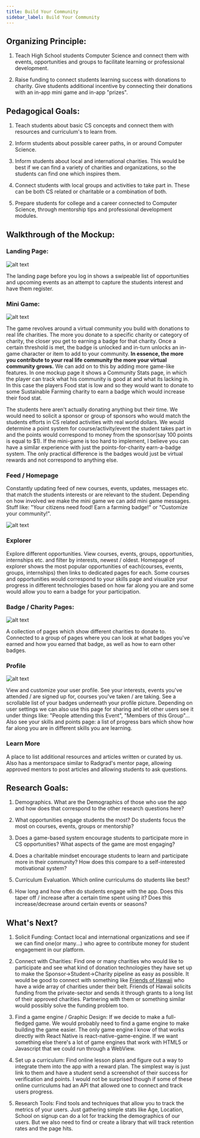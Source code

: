 ```yaml
---
title: Build Your Community
sidebar_label: Build Your Community
---
```


## Organizing Principle:
1. Teach High School students Computer Science and connect them with events, opportunities and groups to facilitate learning or professional development.

2. Raise funding to connect students learning success with donations to charity. Give students additional incentive by connecting their donations with an in-app mini game and in-app "prizes". 


## Pedagogical Goals:
1. Teach students about basic CS concepts and connect them with resources and curriculum's to learn from.

2. Inform students about possible career paths, in or around Computer Science.

3. Inform students about local and international charities. This would be best if we can find a variety of charities and organizations, so the students can find one which inspires them.

4. Connect students with local groups and activities to take part in. These can be both CS related or charitable or a combination of both.

5. Prepare students for college and a career connected to Computer Science, through mentorship tips and professional development modules.

## Walkthrough of the Mockup:

### Landing Page:
![alt text](/img/mockups/build-your-community/landing-page_img.png 'Landing Page')

The landing page before you log in shows a swipeable list of opportunities and upcoming events as an attempt to capture the students interest and have them register.

### Mini Game:
![alt text](/img/mockups/build-your-community/my-community_img.png 'Virtual Community Mockups')

The game revolves around a virtual community you build with donations to real life charities. The more you donate to a specific charity or category of charity, the closer you get to earning a badge for that charity. Once a certain threshold is met, the badge is unlocked and in-turn unlocks an in-game character or item to add to your community. **In essence, the more you contribute to your real life community the more your virtual community grows.** We can add on to this by adding more game-like features. In one mockup page it shows a Community Stats page, in which the player can track what his community is good at and what its lacking in. In this case the players Food stat is low and so they would want to donate to some Sustainable Farming charity to earn a badge which would increase their food stat. 

The students here aren't actually donating anything but their time. We would need to solicit a sponsor or group of sponsors who would match the students efforts in CS related activities with real world dollars. We would determine a point system for course/activity/event the student takes part in and the points would correspond to money from the sponsor(say 100 points is equal to $1). 
If the mini-game is too hard to implement, I believe you can have a similar experience with just the points-for-charity earn-a-badge system. The only practical difference is the badges would just be virtual rewards and not correspond to anything else. 


### Feed / Homepage
Constantly updating feed of new courses, events, updates, messages etc. that match the students interests or are relevant to the student. Depending on how involved we make the mini game we can add mini game messages. Stuff like: "Your citizens need food! Earn a farming badge!" or "Customize your community!". 

![alt text](/img/mockups/build-your-community/Feed_Explorer_img.png 'Feed and Explorer Pages')

### Explorer
Explore different opportunities. View courses, events, groups, opportunities, internships etc. and filter by interests, newest / oldest. Homepage of explorer shows the most popular opportunities of each(courses, events, groups, internships) then links to dedicated pages for each. Some courses and opportunities would correspond to your skills page and visualize your progress in different technologies based on how far along you are and some would allow you to earn a badge for your participation.

### Badge / Charity Pages:
![alt text](/img/mockups/build-your-community/charity_img.png 'Charity Explorer Pages')

A collection of pages which show different charities to donate to. Connected to a group of pages where you can look at what badges you've earned and how you earned that badge, as well as how to earn other badges.

### Profile
![alt text](/img/mockups/build-your-community/profile_skills_mockup_img.png 'Profile and Skills Pages')

View and customize your user profile. See your interests, events you've attended / are signed up for, courses you've taken / are taking. See a scrollable list of your badges underneath your profile picture. Depending on user settings we can also use this page for sharing and let other users see it under things like: "People attending this Event", "Members of this Group"... 
Also see your skills and points page: a list of progress bars which show how far along you are in different skills you are learning.

### Learn More
A place to list additional resources and articles written or curated by us. Also has a mentorspace similar to Radgrad's mentor page, allowing approved mentors to post articles and allowing students to ask questions.



## Research Goals:
1. Demographics. What are the Demographics of those who use the app and how does that correspond to the other research questions here?

2. What opportunities engage students the most? Do students focus the most on courses, events, groups or mentorship?

3. Does a game-based system encourage students to participate more in CS opportunities? What aspects of the game are most engaging?

4. Does a charitable mindset encourage students to learn and participate more in their community? How does this compare to a self-interested motivational system?

5. Curriculum Evaluation. Which online curriculums do students like best?

6. How long and how often do students engage with the app. Does this taper off / increase after a certain time spent using it? Does this increase/decrease around certain events or seasons?


## What's Next?

1. Solicit Funding:
Contact local and international organizations and see if we can find one(or many...) who agree to contribute money for student engagement in our platform.

2. Connect with Charities:
Find one or many charities who would like to participate and see what kind of donation technologies they have set up to make the Sponsor->Student->Charity pipeline as easy as possible. It would be good to connect with something like [Friends of Hawaii](friendsofhawaii.org) who have a wide array of charities under their belt. Friends of Hawaii solicits funding from the private-sector and sends it through grants to a long list of their approved charities. Partnering with them or something similar would possibly solve the funding problem too.

3. Find a game engine / Graphic Design:
If we decide to make a full-fledged game. We would probably need to find a game engine to make building the game easier. The only game engine I know of that works directly with React Native is react-native-game-engine. If we want something else there's a lot of game engines that work with HTML5 or Javascript that we could run through a WebView.

4. Set up a curriculum:
Find online lesson plans and figure out a way to integrate them into the app with a reward plan. The simplest way is just link to them and have a student send a screenshot of their success for verification and points. I would not be surprised though if some of these online curriculums had an API that allowed one to connect and track users progress.

5. Research Tools: 
Find tools and techniques that allow you to track the metrics of your users. Just gathering simple stats like Age, Location, School on signup can do a lot for tracking the demographics of our users. But we also need to find or create a library that will track retention rates and the page hits.
